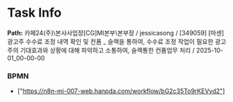# Task Info

**Path:** 카페24(주)\본사사업장\[CG]MI본부\본부장 / jessicasong / [349059] [마센] 광고주 수수료 조정 내역 확인 및 컨폼 _ 슬랙을 통하여, 수수료 조정 작업이 필요한 광고주의 기대효과와 상황에 대해 파악하고 소통하여, 슬랙통한 컨폼업무 처리 / 2025-10-01_00-00-00

### BPMN
- ["https://n8n-mi-007-web.hanpda.com/workflow/bG2c35To9rKEVvd2"]


